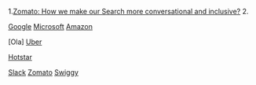 1.[Zomato: How we make our Search more conversational and inclusive?](https://blog.zomato.com/how-we-make-our-search-more-conversational-and-inclusive)
2.








[Google](https://developers.googleblog.com/)
[Microsoft](https://techcommunity.microsoft.com/t5/tech-community-blog/bg-p/WeeklyRoundupBlog)
[Amazon](https://www.aboutamazon.in/news/tech-blog)


[Ola]
[Uber](https://www.uber.com/en-IN/blog/engineering/)


[Hotstar](https://blog.hotstar.com/tagged/tech)


[Slack](https://slack.com/intl/en-in/blog/developers)
[Zomato](https://blog.zomato.com/category/technology)
[Swiggy](https://bytes.swiggy.com/)


